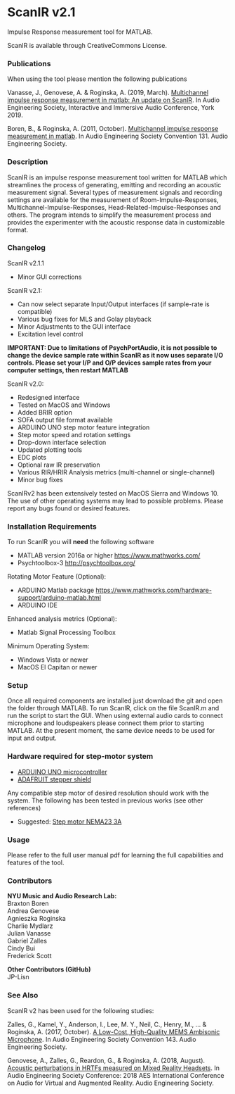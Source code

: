 # ScanIR v2.1
Impulse Response measurement tool for MATLAB.

ScanIR is available through CreativeCommons License.

### Publications
When using the tool please mention the following publications

Vanasse, J., Genovese, A. & Roginska, A. (2019, March). [Multichannel impulse response measurement in matlab: An update on ScanIR](https://andreagenovese.com/wp-content/uploads/2019/07/EBrief1___ScanIR-2.pdf). In Audio Engineering Society, Interactive and Immersive Audio Conference, York 2019. 

Boren, B., & Roginska, A. (2011, October). [Multichannel impulse response measurement in matlab](https://www.researchgate.net/publication/265876631_Multichannel_Impulse_Response_Measurement_in_Matlab). In Audio Engineering Society Convention 131. Audio Engineering Society.

### Description

ScanIR is an impulse response measurement tool written for MATLAB which streamlines the process of generating, emitting and recording an acoustic measurement signal. Several types of measurement signals and recording settings are available for the measurement of Room-Impulse-Responses, Multichannel-Impulse-Responses, Head-Related-Impulse-Responses and others. The program intends to simplify the measurement process and provides the experimenter with the acoustic response data in customizable format. 

### Changelog

ScanIR v2.1.1
- Minor GUI corrections

ScanIR v2.1:
- Can now select separate Input/Output interfaces (if sample-rate is compatible)
- Various bug fixes for MLS and Golay playback
- Minor Adjustments to the GUI interface
- Excitation level control

**IMPORTANT: Due to limitations of PsychPortAudio, it is not possible to change the device sample rate within ScanIR as it now uses separate I/O controls. Please set your I/P and O/P devices sample rates from your computer settings, then restart MATLAB**

ScanIR v2.0:
-  Redesigned interface
-  Tested on MacOS and Windows
-  Added BRIR option
-  SOFA output file format available
-  ARDUINO UNO step motor feature integration
-  Step motor speed and rotation settings
-  Drop-down interface selection
-  Updated plotting tools
-  EDC plots
-  Optional raw IR preservation
-  Various RIR/HRIR Analysis metrics (multi-channel or single-channel)
-  Minor bug fixes

ScanIRv2 has been extensively tested on MacOS Sierra and Windows 10. The use of other operating systems may lead to possible problems. Please report any bugs found or desired features. 

### Installation Requirements 
To run ScanIR you will **need** the following software
-  MATLAB version 2016a or higher https://www.mathworks.com/
-  Psychtoolbox-3 http://psychtoolbox.org/ 

Rotating Motor Feature (Optional): 
-  ARDUINO Matlab package https://www.mathworks.com/hardware-support/arduino-matlab.html
-  ARDUINO IDE

Enhanced analysis metrics (Optional):
-  Matlab Signal Processing Toolbox

Minimum Operating System:
-  Windows Vista or newer
-  MacOS El Capitan or newer

### Setup
Once all required components are installed just download the git and open the folder through MATLAB. To run ScanIR, click on the file ScanIR.m and run the script to start the GUI. When using external audio cards to connect microphone and loudspeakers please connect them prior to starting MATLAB. At the present moment, the same device needs to be used for input and output.

### Hardware required for step-motor system
-  [ARDUINO UNO microcontroller](https://store.arduino.cc/arduino-uno-rev3)
-  [ADAFRUIT stepper shield](https://www.adafruit.com/product/1438)

Any compatible step motor of desired resolution should work with the system. The following has been tested in previous works (see other references)
-  Suggested: [Step motor NEMA23 3A](https://www.automationtechnologiesinc.com/products-page/stepper-motors/nema-23-bipolar-stepper-motor-156-oz-in-%C2%BC%E2%80%9D-dual-shaft-with-a-flat/)

### Usage 
Please refer to the full user manual pdf for learning the full capabilities and features of the tool.

### Contributors

**NYU Music and Audio Research Lab:**  
Braxton Boren  
Andrea Genovese  
Agnieszka Roginska  
Charlie Mydlarz  
Julian Vanasse  
Gabriel Zalles  
Cindy Bui  
Frederick Scott  

**Other Contributors (GitHub)**  
JP-Lisn

### See Also
ScanIR v2 has been used for the following studies:

Zalles, G., Kamel, Y., Anderson, I., Lee, M. Y., Neil, C., Henry, M., ... & Roginska, A. (2017, October). [A Low-Cost, High-Quality MEMS Ambisonic Microphone](https://s18798.pcdn.co/immersiveaudiogroup/wp-content/uploads/sites/7671/2017/10/Zalles_MEMS.pdf). In Audio Engineering Society Convention 143. Audio Engineering Society.

Genovese, A., Zalles, G., Reardon, G., & Roginska, A. (2018, August). [Acoustic perturbations in HRTFs measured on Mixed Reality Headsets](https://s18798.pcdn.co/immersiveaudiogroup/wp-content/uploads/sites/7671/2018/09/Acoustical_distortions_from_Augment_Reality_devices.pdf). In Audio Engineering Society Conference: 2018 AES International Conference on Audio for Virtual and Augmented Reality. Audio Engineering Society.

 
